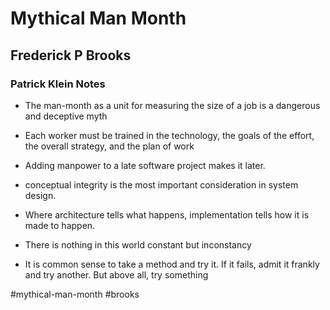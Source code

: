 # Mythical Man Month
## Frederick P Brooks

### Patrick Klein Notes
-   The man-month as a unit for measuring the size of a job is a dangerous and deceptive myth
    
-   Each worker must be trained in the technology, the goals of the effort, the overall strategy, and the plan of work
    
-   Adding manpower to a late software project makes it later.
    
-   conceptual integrity is the most important consideration in system design.
    
-   Where architecture tells what happens, implementation tells how it is made to happen.
    
-   There is nothing in this world constant but inconstancy
    
-   It is common sense to take a method and try it. If it fails, admit it frankly and try another. But above all, try something

#mythical-man-month
#brooks 